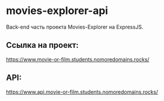 # movies-explorer-api

Back-end часть проекта Movies-Explorer на ExpressJS.

## Ссылка на проект:
https://www.movie-or-film.students.nomoredomains.rocks/

## API:
https://www.api.movie-or-film.students.nomoredomains.rocks/

